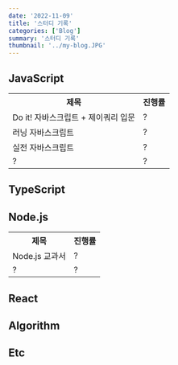 ```yaml
---
date: '2022-11-09'
title: '스터디 기록'
categories: ['Blog']
summary: '스터디 기록'
thumbnail: '../my-blog.JPG'
---
```


## JavaScript

<table>
  <tr><th>제목</th><th>진행률</th></tr>
  <tr><td>Do it! 자바스크립트 + 제이쿼리 입문</td><td>?</td></tr>
  <tr><td>러닝 자바스크립트</td><td>?</td></tr>
  <tr><td>실전 자바스크립트</td><td>?</td></tr>
  <tr><td>?</td><td>?</td></tr>
</table>

## TypeScript

## Node.js

<table>
  <tr><th>제목</th><th>진행률</th></tr>
  <tr><td>Node.js 교과서</td><td>?</td></tr>
  <tr><td>?</td><td>?</td></tr>
</table>

## React

## Algorithm

## Etc
